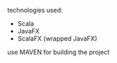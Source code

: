 technologies used:

- Scala
- JavaFX
- ScalaFX (wrapped JavaFX)


use MAVEN for building the project


